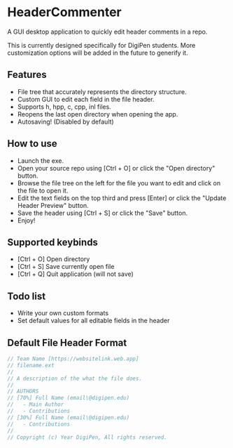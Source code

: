 # HeaderCommenter
A GUI desktop application to quickly edit header comments in a repo.

This is currently designed specifically for DigiPen students. More customization options will be added in the future to generify it.

## Features
- File tree that accurately represents the directory structure.
- Custom GUI to edit each field in the file header.
- Supports h, hpp, c, cpp, inl files.
- Reopens the last open directory when opening the app.
- Autosaving! (Disabled by default)

## How to use
- Launch the exe.
- Open your source repo using [Ctrl + O] or click the "Open directory" button.
- Browse the file tree on the left for the file you want to edit and click on the file to open it.
- Edit the text fields on the top third and press [Enter] or click the "Update Header Preview" button.
- Save the header using [Ctrl + S] or click the "Save" button.
- Enjoy!

## Supported keybinds
- [Ctrl + O] Open directory
- [Ctrl + S] Save currently open file
- [Ctrl + Q] Quit application (will not save)

## Todo list
- Write your own custom formats
- Set default values for all editable fields in the header

## Default File Header Format
```cpp
// Team Name [https://websitelink.web.app]
// filename.ext
// 
// A description of the what the file does.
//
// AUTHORS
// [70%] Full Name (email\@digipen.edu)
//   - Main Author
//   - Contributions
// [30%] Full Name (email\@digipen.edu)
//   - Contributions
// 
// Copyright (c) Year DigiPen, All rights reserved.
```